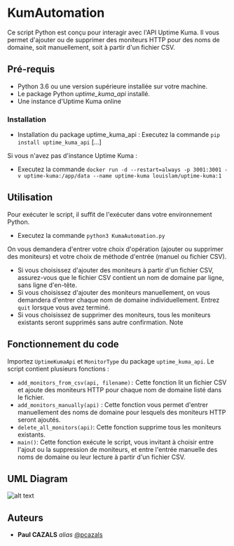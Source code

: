 # KumAutomation

Ce script Python est conçu pour interagir avec l'API Uptime Kuma. Il vous permet d'ajouter ou de supprimer des moniteurs HTTP pour des noms de domaine, soit manuellement, soit à partir d'un fichier CSV.


## Pré-requis

- Python 3.6 ou une version supérieure installée sur votre machine.
- Le package Python _uptime_kuma_api_ installé.
- Une instance d'Uptime Kuma online 

### Installation

- Installation du package uptime_kuma_api : Executez la commande ``pip install uptime_kuma_api`` [...]

Si vous n'avez pas d'instance Uptime Kuma : 
- Executez la commande ``docker run -d --restart=always -p 3001:3001 -v uptime-kuma:/app/data --name uptime-kuma louislam/uptime-kuma:1``


## Utilisation

Pour exécuter le script, il suffit de l'exécuter dans votre environnement Python. 
- Executez la commande ``python3 KumaAutomation.py``

On vous demandera d'entrer votre choix d'opération (ajouter ou supprimer des moniteurs) et votre choix de méthode d'entrée (manuel ou fichier CSV).

- Si vous choisissez d'ajouter des moniteurs à partir d'un fichier CSV, assurez-vous que le fichier CSV contient un nom de domaine par ligne, sans ligne d'en-tête.
- Si vous choisissez d'ajouter des moniteurs manuellement, on vous demandera d'entrer chaque nom de domaine individuellement. Entrez ``quit`` lorsque vous avez terminé.
- Si vous choisissez de supprimer des moniteurs, tous les moniteurs existants seront supprimés sans autre confirmation.
Note


## Fonctionnement du code 

Importez ``UptimeKumaApi`` et ``MonitorType`` du package ``uptime_kuma_api``.
Le script contient plusieurs fonctions :
- ``add_monitors_from_csv(api, filename):`` Cette fonction lit un fichier CSV et ajoute des moniteurs HTTP pour chaque nom de domaine listé dans le fichier.
- ``add_monitors_manually(api)`` : Cette fonction vous permet d'entrer manuellement des noms de domaine pour lesquels des moniteurs HTTP seront ajoutés.
- ``delete_all_monitors(api)``: Cette fonction supprime tous les moniteurs existants.
- ``main()``: Cette fonction exécute le script, vous invitant à choisir entre l'ajout ou la suppression de moniteurs, et entre l'entrée manuelle des noms de domaine ou leur lecture à partir d'un fichier CSV.

## UML Diagram ##

![alt text](https://mermaid.live/view#pako:eNp9UdtqwzAM_RXjpxTyBX4bbDAYg8Gyt0AQsZIJfMOWO0LIv8_p0rXpyvxkyeeiY82y9xqlkr2BlB4Jxgi2dUKcavERmCy-ZAsPgea1X47xI7kqJ4wOLCqROJIbaxEK48tHfe4cNjxo3VnviH2seAqF8fpTNaWoxV4kR3PLH5HP_FQdlDCUeHuKaP0Rf9Vp771cglw5bjGem-btBmSB3Px36NQN0duuT8cKAqn9p9RiIIPXGcqE5PiejAWXwZjpjsyOpNEgY1egl9z_URZZS4uxjK_LJk8JWsmfaLGVqlw1DpANt7J1KxQy-_fJ9VJxzFjLHDQwbrvfN5_06i7VACbh8g23UsJG)

## Auteurs

* **Paul CAZALS** _alias_ [@pcazals](https://github.com/pcazals)



